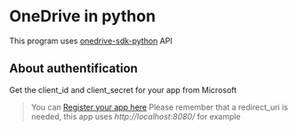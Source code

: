 # OneDrive in python

This program uses [onedrive-sdk-python](https://github.com/OneDrive/onedrive-sdk-python) API

## About authentification

Get the client_id and client_secret for your app from Microsoft
> You can [Register your app here](https://apps.dev.microsoft.com/#/appList)
> Please remember that a redirect_uri is needed, this app uses *http://localhost:8080/* for example

